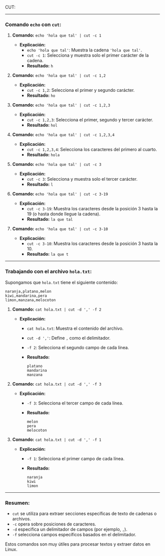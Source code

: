 CUT:

---

### Comando `echo` con `cut`:

1. **Comando:** `echo 'hola que tal' | cut -c 1`
    
    - **Explicación:**
        - `echo 'hola que tal'`: Muestra la cadena `'hola que tal'`.
        - `cut -c 1`: Selecciona y muestra solo el primer carácter de la cadena.
        - **Resultado:** `h`
2. **Comando:** `echo 'hola que tal' | cut -c 1,2`
    
    - **Explicación:**
        - `cut -c 1,2`: Selecciona el primer y segundo carácter.
        - **Resultado:** `ho`
3. **Comando:** `echo 'hola que tal' | cut -c 1,2,3`
    
    - **Explicación:**
        - `cut -c 1,2,3`: Selecciona el primer, segundo y tercer carácter.
        - **Resultado:** `hol`
4. **Comando:** `echo 'hola que tal' | cut -c 1,2,3,4`
    
    - **Explicación:**
        - `cut -c 1,2,3,4`: Selecciona los caracteres del primero al cuarto.
        - **Resultado:** `hola`
5. **Comando:** `echo 'hola que tal' | cut -c 3`
    
    - **Explicación:**
        - `cut -c 3`: Selecciona y muestra solo el tercer carácter.
        - **Resultado:** `l`
6. **Comando:** `echo 'hola que tal' | cut -c 3-19`
    
    - **Explicación:**
        - `cut -c 3-19`: Muestra los caracteres desde la posición 3 hasta la 19 (o hasta donde llegue la cadena).
        - **Resultado:** `la que tal`
7. **Comando:** `echo 'hola que tal' | cut -c 3-10`
    
    - **Explicación:**
        - `cut -c 3-10`: Muestra los caracteres desde la posición 3 hasta la 10.
        - **Resultado:** `la que t`

---

### Trabajando con el archivo `hola.txt`:

Supongamos que `hola.txt` tiene el siguiente contenido:

```
naranja,platano,melon
kiwi,mandarina,pera
limon,manzana,melocoton
```

1. **Comando:** `cat hola.txt | cut -d ',' -f 2`
    
    - **Explicación:**
        - `cat hola.txt`: Muestra el contenido del archivo.
        - `cut -d ','`: Define `,` como el delimitador.
        - `-f 2`: Selecciona el segundo campo de cada línea.
        - **Resultado:**
            
            ```
            platano
            mandarina
            manzana
            ```
            
2. **Comando:** `cat hola.txt | cut -d ',' -f 3`
    
    - **Explicación:**
        - `-f 3`: Selecciona el tercer campo de cada línea.
        - **Resultado:**
            
            ```
            melon
            pera
            melocoton
            ```
            
3. **Comando:** `cat hola.txt | cut -d ',' -f 1`
    
    - **Explicación:**
        - `-f 1`: Selecciona el primer campo de cada línea.
        - **Resultado:**
            
            ```
            naranja
            kiwi
            limon
            ```
            

---

### Resumen:

- `cut` se utiliza para extraer secciones específicas de texto de cadenas o archivos.
- `-c` opera sobre posiciones de caracteres.
- `-d` especifica un delimitador de campos (por ejemplo, `,`).
- `-f` selecciona campos específicos basados en el delimitador.

Estos comandos son muy útiles para procesar textos y extraer datos en Linux.